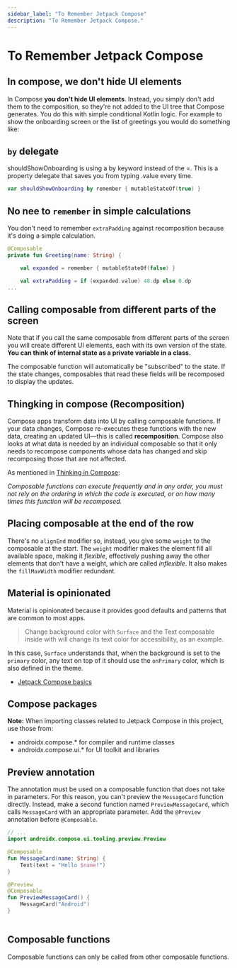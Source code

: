 ```yaml
---
sidebar_label: "To Remember Jetpack Compose"
description: "To Remember Jetpack Compose."
---
```


# To Remember Jetpack Compose

## In compose, we don't hide UI elements

In Compose **you don't hide UI elements**. Instead, you simply don't add them to the composition, so they're not added to the UI tree that Compose generates. You do this with simple conditional Kotlin logic. For example to show the onboarding screen or the list of greetings you would do something like:

## `by` delegate

shouldShowOnboarding is using a by keyword instead of the =. This is a property delegate that saves you from typing .value every time.

```kotlin
var shouldShowOnboarding by remember { mutableStateOf(true) }
```

## No nee to `remember` in simple calculations

You don't need to remember `extraPadding` against recomposition because it's doing a simple calculation.

```kotlin
@Composable
private fun Greeting(name: String) {

    val expanded = remember { mutableStateOf(false) }

    val extraPadding = if (expanded.value) 48.dp else 0.dp
...
```

## Calling composable from different parts of the screen

Note that if you call the same composable from different parts of the screen you will create different UI elements, each with its own version of the state. **You can think of internal state as a private variable in a class.**

The composable function will automatically be "subscribed" to the state. If the state changes, composables that read these fields will be recomposed to display the updates.



## Thingking in compose (Recomposition)

Compose apps transform data into UI by calling composable functions. If your data changes, Compose re-executes these functions with the new data, creating an updated UI—this is called **recomposition**. Compose also looks at what data is needed by an individual composable so that it only needs to recompose components whose data has changed and skip recomposing those that are not affected.

As mentioned in [Thinking in Compose](https://developer.android.com/jetpack/compose/mental-model#recomposition):

_Composable functions can execute frequently and in any order, you must not rely on the ordering in which the code is executed, or on how many times this function will be recomposed._

## Placing composable at the end of the row

There's no `alignEnd` modifier so, instead, you give some `weight` to the composable at the start. The `weight` modifier makes the element fill all available space, making it _flexible_, effectively pushing away the other elements that don't have a weight, which are called _inflexible_. It also makes the `fillMaxWidth` modifier redundant.

## Material is opinionated

Material is opinionated because it provides good defaults and patterns that are common to most apps.

> Change background color with `Surface` and the Text composable inside with will change its text color for accessibility, as an example.

In this case, `Surface` understands that, when the background is set to the `primary` color, any text on top of it should use the `onPrimary` color, which is also defined in the theme.

* [Jetpack Compose basics](https://developer.android.com/codelabs/jetpack-compose-basics)

## Compose packages

**Note:** When importing classes related to Jetpack Compose in this project, use those from:

*   androidx.compose.* for compiler and runtime classes
*   androidx.compose.ui.* for UI toolkit and libraries

## Preview annotation

The annotation must be used on a composable function that does not take in parameters. For this reason, you can't preview the `MessageCard` function directly. Instead, make a second function named `PreviewMessageCard`, which calls `MessageCard` with an appropriate parameter. Add the `@Preview` annotation before `@Composable`.

```kotlin
// ...
import androidx.compose.ui.tooling.preview.Preview

@Composable
fun MessageCard(name: String) {
    Text(text = "Hello $name!")
}

@Preview
@Composable
fun PreviewMessageCard() {
    MessageCard("Android")
}
  
```

## Composable functions

Composable functions can only be called from other composable functions.